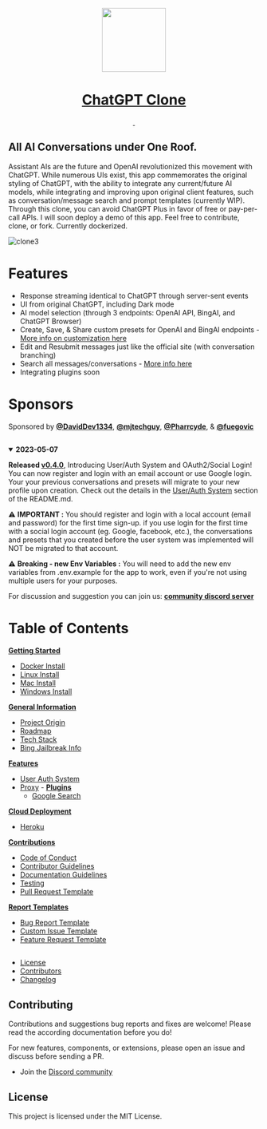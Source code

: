 ﻿
<p align="center">
  <a href="https://discord.gg/NGaa9RPCft">
    <picture>
      <source media="(prefers-color-scheme: dark)" srcset="https://user-images.githubusercontent.com/110412045/228325485-9d3e618f-a980-44fe-89e9-d6d39164680e.png">
      <img src="https://user-images.githubusercontent.com/110412045/228325485-9d3e618f-a980-44fe-89e9-d6d39164680e.png" height="128">
    </picture>
    <h1 align="center">ChatGPT Clone</h1>
  </a>
</p>

<p align="center">
  <a aria-label="Join the community on Discord" href="https://discord.gg/NGaa9RPCft">
    <img alt="" src="https://img.shields.io/badge/Join%20the%20community-blueviolet.svg?style=for-the-badge&logo=DISCORD&labelColor=000000&logoWidth=20">
  </a>
  <a aria-label="Sponsors" href="#sponsors">
    <img alt="" src="https://img.shields.io/badge/SPONSORS-brightgreen.svg?style=for-the-badge&labelColor=000000&logoWidth=20">
  </a>
</p>

## All AI Conversations under One Roof. ##
  Assistant AIs are the future and OpenAI revolutionized this movement with ChatGPT. While numerous UIs exist, this app commemorates the original styling of ChatGPT, with the ability to integrate any current/future AI models, while integrating and improving upon original client features, such as conversation/message search and prompt templates (currently WIP). Through this clone, you can avoid ChatGPT Plus in favor of free or pay-per-call APIs. I will soon deploy a demo of this app. Feel free to contribute, clone, or fork. Currently dockerized.
  
  ![clone3](https://user-images.githubusercontent.com/110412045/230538752-9b99dc6e-cd02-483a-bff0-6c6e780fa7ae.gif)

# Features

- Response streaming identical to ChatGPT through server-sent events
- UI from original ChatGPT, including Dark mode
- AI model selection (through 3 endpoints: OpenAI API, BingAI, and ChatGPT Browser)
- Create, Save, & Share custom presets for OpenAI and BingAI endpoints - [More info on customization here](https://github.com/danny-avila/chatgpt-clone/releases/tag/v0.3.0)
- Edit and Resubmit messages just like the official site (with conversation branching)
- Search all messages/conversations - [More info here](https://github.com/danny-avila/chatgpt-clone/releases/tag/v0.1.0)
- Integrating plugins soon

##
# Sponsors

  Sponsored by <a href="https://github.com/DavidDev1334"><b>@DavidDev1334</b></a>, <a href="https://github.com/mjtechguy"><b>@mjtechguy</b></a>, <a href="https://github.com/Pharrcyde"><b>@Pharrcyde</b></a>, & <a href="https://github.com/fuegovic"><b>@fuegovic</b></a>

##

<details open>
<summary><strong>2023-05-07</strong></summary>

**Released [v0.4.0](https://github.com/danny-avila/chatgpt-clone/releases/tag/v0.4.0)**, Introducing User/Auth System and OAuth2/Social Login! You can now register and login with an email account or use Google login. Your your previous conversations and presets will migrate to your new profile upon creation. Check out the details in the [User/Auth System](#userauth-system) section of the README.md.
 
⚠️ **IMPORTANT :** You should register and login with a local account (email and password) for the first time sign-up. if you use login for the first time with a social login account (eg. Google, facebook, etc.), the conversations and presets that you created before the user system was implemented will NOT be migrated to that account.

⚠️ **Breaking - new Env Variables :** You will need to add the new env variables from .env.example for the app to work, even if you're not using multiple users for your purposes.

For discussion and suggestion you can join us: **[community discord server](https://discord.gg/NGaa9RPCft)**
</details>

##

# Table of Contents

  **[Getting Started](documents/install/)**
   - [Docker Install](documents/install/docker_install.md)
   - [Linux Install](documentats/install/linux_install.md)
   - [Mac Install](documentats/install/mac_install.md)
   - [Windows Install](documentats/install/windows_install.md)

**[General Information](documents/general_info/)**
   - [Project Origin](documentats/general_info/project_origin.md)
   - [Roadmap](documentats/general_info/roadmap.md)
   - [Tech Stack](documents/general_info/tech_stack.md)
   - [Bing Jailbreak Info](documentats/general_info/docs/bing_jailbreak_info.md)
 
 **[Features](documents/)**
   - [User Auth System](documents/features/user_auth_system.md)
   - [Proxy](documents/features/proxy.md)
	- **[Plugins](documents/features/plugins/)**
	   - [Google Search](documents/features/google_search.md)

 **[Cloud Deployment](documents/deployment/)**
 - [Heroku](documents/deployment/heroku.md)

**[Contributions](documents/contributions/)**
 - [Code of Conduct](documents/contributions/code_of_conduct.md)
 - [Contributor Guidelines](documents/contributions/contributor_guidelines.md)
 - [Documentation Guidelines](documents/contributions/contributor_guidelines.md)
 - [Testing](documents/contributions/testing.md)
 - [Pull Request Template](documents/contributions/pull_request_template.md)

**[Report Templates](documents/report_templates)**
 - [Bug Report Template](documents/report_templates/code_of_conduct.md)
 - [Custom Issue Template](documents/report_templates/contributor_guidelines.md)
 - [Feature Request Template](documents/report_templates/contributor_guidelines.md)

## 
  
 - [License](LICENSE.md)
 - [Contributors](CONTRIBUTORS.md)
 - [Changelog](CHANGELOG.md)


## Contributing

Contributions and suggestions bug reports and fixes are welcome!
Please read the according documentation before you do!

For new features, components, or extensions, please open an issue and discuss before sending a PR. 

- Join the [Discord community](https://discord.gg/NGaa9RPCft)

## License
This project is licensed under the MIT License.
##

